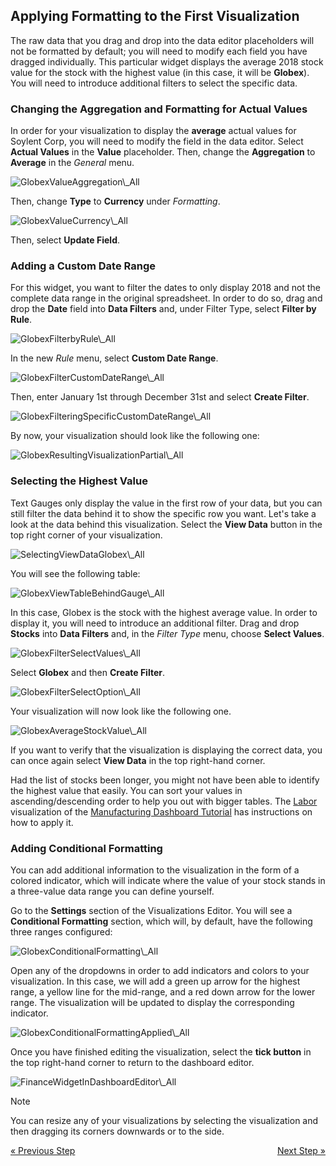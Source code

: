 ## Applying Formatting to the First Visualization

The raw data that you drag and drop into the data editor placeholders
will not be formatted by default; you will need to modify each field you
have dragged individually. This particular widget displays the average
2018 stock value for the stock with the highest value (in this case, it
will be **Globex**). You will need to introduce additional filters to
select the specific data.

### Changing the Aggregation and Formatting for Actual Values

In order for your visualization to display the **average** actual values
for Soylent Corp, you will need to modify the field in the data editor.
Select **Actual Values** in the **Value** placeholder. Then, change the
**Aggregation** to **Average** in the *General* menu.


<img src="images/GlobexValueAggregation_All.png" alt="GlobexValueAggregation\_All" class="responsive-img"/>

Then, change **Type** to **Currency** under *Formatting*.

<img src="images/GlobexValueCurrency_All.png" alt="GlobexValueCurrency\_All" class="responsive-img"/>

Then, select **Update Field**.

### Adding a Custom Date Range

For this widget, you want to filter the dates to only display 2018 and
not the complete data range in the original spreadsheet. In order to do
so, drag and drop the **Date** field into **Data Filters** and, under
Filter Type, select **Filter by Rule**.

<img src="images/GlobexFilterbyRule_All.png" alt="GlobexFilterbyRule\_All" class="responsive-img"/>

In the new *Rule* menu, select **Custom Date Range**.

<img src="images/GlobexFilterCustomDateRange_All.png" alt="GlobexFilterCustomDateRange\_All" class="responsive-img"/>

Then, enter January 1st through December 31st and select **Create
Filter**.

<img src="images/GlobexFilteringSpecificCustomDateRange_All.png" alt="GlobexFilteringSpecificCustomDateRange\_All" class="responsive-img"/>

By now, your visualization should look like the following one:

<img src="images/GlobexResultingVisualizationPartial_All.png" alt="GlobexResultingVisualizationPartial\_All" class="responsive-img"/>

### Selecting the Highest Value

Text Gauges only display the value in the first row of your data, but
you can still filter the data behind it to show the specific row you
want. Let's take a look at the data behind this visualization. Select
the **View Data** button in the top right corner of your visualization.

<img src="images/SelectingViewDataGlobex_All.png" alt="SelectingViewDataGlobex\_All" class="responsive-img"/>

You will see the following table:

<img src="images/GlobexViewTableBehindGauge_All.png" alt="GlobexViewTableBehindGauge\_All" class="responsive-img"/>

In this case, Globex is the stock with the highest average value. In
order to display it, you will need to introduce an additional filter.
Drag and drop **Stocks** into **Data Filters** and, in the *Filter Type*
menu, choose **Select Values**.

<img src="images/GlobexFilterSelectValues_All.png" alt="GlobexFilterSelectValues\_All" class="responsive-img"/>

Select **Globex** and then **Create Filter**.

<img src="images/GlobexFilterSelectOption_All.png" alt="GlobexFilterSelectOption\_All" class="responsive-img"/>

Your visualization will now look like the following one.

<img src="images/GlobexAverageStockValue_All.png" alt="GlobexAverageStockValue\_All" class="responsive-img"/>

If you want to verify that the visualization is displaying the correct
data, you can once again select **View Data** in the top right-hand
corner.

<div class="note">

Had the list of stocks been longer, you might not have been able to
identify the highest value that easily. You can sort your values in
ascending/descending order to help you out with bigger tables. The
[Labor](~/en/dashboard-tutorials/manufacturing-dashboard/adding-other-visualizations.html#labor-cost)
visualization of the [Manufacturing Dashboard Tutorial](~/en/dashboard-tutorials/manufacturing-dashboard/getting-started.md) has instructions on how to
apply it.

### Adding Conditional Formatting

You can add additional information to the visualization in the form of a
colored indicator, which will indicate where the value of your stock
stands in a three-value data range you can define yourself.

Go to the **Settings** section of the Visualizations Editor. You will
see a **Conditional Formatting** section, which will, by default, have
the following three ranges configured:

<img src="images/GlobexConditionalFormatting_All.png" alt="GlobexConditionalFormatting\_All" class="responsive-img"/>

Open any of the dropdowns in order to add indicators and colors to your
visualization. In this case, we will add a green up arrow for the
highest range, a yellow line for the mid-range, and a red down arrow for
the lower range. The visualization will be updated to display the
corresponding indicator.

<img src="images/GlobexConditionalFormattingApplied_All.png" alt="GlobexConditionalFormattingApplied\_All" class="responsive-img"/>

Once you have finished editing the visualization, select the **tick
button** in the top right-hand corner to return to the dashboard editor.

<img src="images/FinanceWidgetInDashboardEditor_All.png" alt="FinanceWidgetInDashboardEditor\_All" class="responsive-img"/>

>[!NOTE]
>You can resize any of your visualizations by selecting the visualization and then dragging its corners downwards or to the side.

<style>
.previous {
    text-align: left
}

.next {
    float: right
}

</style>

<a href="selecting-data-visualization.md" class="previous">&laquo; Previous Step</a>
<a href="applying-theme.md" class="next">Next Step &raquo;</a>